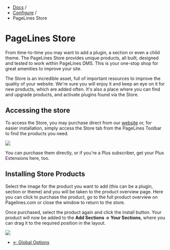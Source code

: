 <div class="row-fluid">
	<div class="span12">
		<ul class="breadcrumb">
  			<li><a href="http://docs.pagelines.com/">Docs</a> <span class="divider">/</span></li>
  			<li><a href="http://docs.pagelines.com/configure">Configure</a> <span class="divider">/</span></li>
  			<li class="active">PageLines Store</li>
		</ul>
	</div>
</div>

# PageLines Store #

From time-to-time you may want to add a plugin, a section or even a child theme. The PageLines Store provides unique products, all built, designed and tested to work within PageLines DMS. This is your one-stop shop for great amenities to improve your site.

The Store is an incredible asset, full of important resources to improve the quality of your website. We're sure you will enjoy it and keep an eye on it for new products, which are added often.  It's also a place where you can find and upgrade products, and activate plugins found via the Store.

## Accessing the store ##

To access the Store, you may purchase direct from our [website](http://www.pagelines.com/store) or, for easier installation, simply access the Store tab from the PageLines Toolbar to find the products you need.

![](https://raw.github.com/pagelines/Docs/master/gh-pages-template/public/img/store.jpg)

You can purchase them directly, or if you're a Plus subscriber, get your Plus Extensions here, too.

## Installing Store Products

Select the image for the product you want to add (this can be a plugin, section or theme) and you will be taken to the product overview page. Here you can click to purchase the product, go to the full product overview on Pagelines.com or close the window to return to the store.

Once purchased, select the product again and click the install button. Your product will now be added to the **Add Sections &rarr; Your Sections**, where you can drag it to the required position in the layout.

![](https://raw.github.com/pagelines/Docs/master/gh-pages-template/public/img/store-product.jpg)




<div class="row-fluid">
	<div class="span12">
		<ul class="pager">
			<li class="pull-left"><a href="http://docs.pagelines.com/configure/global-options">&larr; Global Options</a></li>
  		</ul>
	</div>
</div>